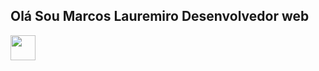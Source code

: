 ## Olá Sou Marcos Lauremiro Desenvolvedor web

<img loading="lazy" src="https://cdn.jsdelivr.net/gh/devicons/devicon/icons/git/git-original.svg" width="40" height="40"/>
